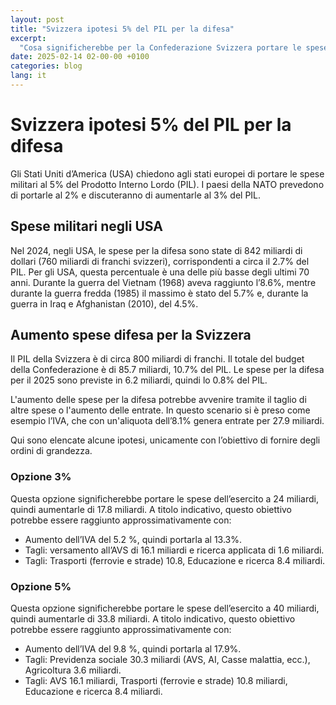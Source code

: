 ```yaml
---
layout: post
title: "Svizzera ipotesi 5% del PIL per la difesa"
excerpt:
  "Cosa significherebbe per la Confederazione Svizzera portare le spese militari al 3% o al 5% del PIL?. [...]"
date: 2025-02-14 02-00-00 +0100
categories: blog
lang: it
---
```


# Svizzera ipotesi 5% del PIL per la difesa

Gli Stati Uniti d’America (USA) chiedono agli stati europei di portare le spese militari al 5% del Prodotto Interno Lordo (PIL). I paesi della NATO prevedono di portarle al 2% e discuteranno di aumentarle al 3% del PIL.

## Spese militari negli USA

Nel 2024, negli USA, le spese per la difesa sono state di 842 miliardi di dollari (760 miliardi di franchi svizzeri), corrispondenti a circa il 2.7% del PIL. Per gli USA, questa percentuale è una delle più basse degli ultimi 70 anni. Durante la guerra del Vietnam (1968) aveva raggiunto l’8.6%, mentre durante la guerra fredda (1985) il massimo è stato del 5.7% e, durante la guerra in Iraq e Afghanistan (2010), del 4.5%.

## Aumento spese difesa per la Svizzera

Il PIL della Svizzera è di circa 800 miliardi di franchi. Il totale del budget della Confederazione è di 85.7 miliardi, 10.7% del PIL. Le spese per la difesa per il 2025 sono previste in 6.2 miliardi, quindi lo 0.8% del PIL.

L'aumento delle spese per la difesa potrebbe avvenire tramite il taglio di altre spese o l'aumento delle entrate. In questo scenario si è preso come esempio l’IVA, che con un'aliquota dell’8.1% genera entrate per 27.9 miliardi.

Qui sono elencate alcune ipotesi, unicamente con l’obiettivo di fornire degli ordini di grandezza.

### Opzione 3%

Questa opzione significherebbe portare le spese dell’esercito a 24 miliardi, quindi aumentarle di 17.8 miliardi. A titolo indicativo, questo obiettivo potrebbe essere raggiunto approssimativamente con: 

- Aumento dell’IVA del 5.2 %, quindi portarla al 13.3%.
- Tagli: versamento all’AVS di 16.1 miliardi e ricerca applicata di 1.6 miliardi.
- Tagli: Trasporti (ferrovie e strade) 10.8, Educazione e ricerca 8.4 miliardi.

### Opzione 5%

Questa opzione significherebbe portare le spese dell’esercito a 40 miliardi, quindi aumentarle di 33.8 miliardi. A titolo indicativo, questo obiettivo potrebbe essere raggiunto approssimativamente con:

- Aumento dell’IVA del 9.8 %, quindi portarla al 17.9%.
- Tagli: Previdenza sociale 30.3 miliardi (AVS, AI, Casse malattia, ecc.), Agricoltura 3.6 miliardi.
- Tagli: AVS 16.1 miliardi, Trasporti (ferrovie e strade) 10.8 miliardi, Educazione e ricerca 8.4 miliardi.




